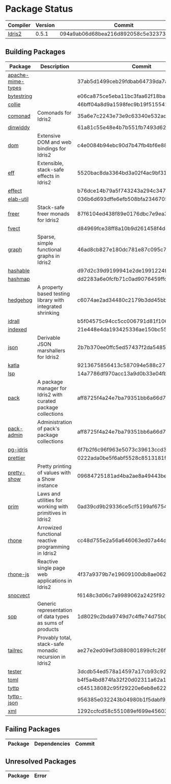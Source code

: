# Package Status

| Compiler | Version | Commit |
| --- | --- | --- |
| [Idris2](https://github.com/idris-lang/Idris2.git) | 0.5.1 | 094a9ab06d68bea216d892058c5e323738cab858 |

## Building Packages

| Package | Description | Commit |
| --- | --- | --- |
| [apache-mime-types](https://github.com/kbertalan/idris2-apache-mime-types) |  | 37ab5d1499ceb29fdbab64739da7a78559aaab5a |
| [bytestring](https://github.com/stefan-hoeck/idris2-bytestring) |  | e06ca875ce5eba11bc3faa62f18ba652c0ea73a1 |
| [collie](https://github.com/ohad/collie) |  | 46bff04a8d9a1598fec9b19f515541df16dc64ef |
| [comonad](https://github.com/stefan-hoeck/idris2-comonad) | Comonads for Idris2 | 35a6e7c2243e73e9c63340e532adaf3197cea3d3 |
| [dinwiddy](https://github.com/bobbbay/dinwiddy) |  | 61a81c55e48e4b7b551fb7493d623cb7659a37ce |
| [dom](https://github.com/stefan-hoeck/idris2-dom) | Extensive DOM and web bindings for Idris2 | c4e0084b94ebc90d7b47fb4bf6e88aa31a3b1262 |
| [eff](https://github.com/stefan-hoeck/idris2-eff) | Extensible, stack-safe effects in Idris2 | 5520bac8da3364bd3a02f4ac9bf318ce85479c6a |
| [effect](https://github.com/Russoul/Idris2-Effect) |  | b76dce14b79a5f743243a294c3474c6f113f8e3a |
| [elab-util](https://github.com/stefan-hoeck/idris2-elab-util) |  | 036b6d693dffe6efb508bfa2346705d51f9d0b61 |
| [freer](https://github.com/stefan-hoeck/idris2-freer) | Stack-safe freer monads for Idris2 | 87f6104ed438f89e0176dbc7e9ea3f57128e683d |
| [fvect](https://github.com/mattpolzin/idris-fvect) |  | d84969fce38ff8a10b9d261458f4d495e6e0f1ca |
| [graph](https://github.com/stefan-hoeck/idris2-graph) | Sparse, simple functional graphs in Idris2 | 46ad8cb827e180dc781e87c095c7dba17b2b9756 |
| [hashable](https://github.com/Z-snails/Idris2-hashable) |  | d97d2c39d9199941e2de1991224f564fc4b956dd |
| [hashmap](https://github.com/Z-snails/idris2-hashmap) |  | dd2283a6e0fcfb71c0ad9076459ffdfb6110f18a |
| [hedgehog](https://github.com/stefan-hoeck/idris2-hedgehog) | A property based testing library with integrated shrinking | c6074ae2ad34480c2179b3dd45bb4e4605961445 |
| [idrall](https://github.com/alexhumphreys/idrall) |  | b5f04575c94cc5cc006791d81f106f5492e3b8f3 |
| [indexed](https://github.com/mattpolzin/idris-indexed) |  | 21e448e4da193425336ae150bc55e015c6445415 |
| [json](https://github.com/stefan-hoeck/idris2-json) | Derivable JSON marshallers for Idris2 | 2b7b370ee0ffc5ed57437f2da548548dd0000e9d |
| [katla](https://github.com/idris-community/katla) |  | 9213675856413c587094e588c2758390f0020faf |
| [lsp](https://github.com/idris-community/idris2-lsp) |  | 14a7786df970acc13a9d0b33e04fb9540d9cebb5 |
| [pack](https://github.com/stefan-hoeck/idris2-pack) | A package manager for Idris2 with curated package collections | aff8725f4a24e7ba79351bb6a66d7d7997879918 |
| [pack-admin](https://github.com/stefan-hoeck/idris2-pack) | Administration of pack's package collections | aff8725f4a24e7ba79351bb6a66d7d7997879918 |
| [pg-idris](https://github.com/mattpolzin/pg-idris) |  | 6f7b2f6c96f963e5073c39613ccd394bc2f3ace5 |
| [prettier](https://github.com/Z-snails/prettier) |  | 0222ada0be5f6abf5528c8513181f2f4ad117b4b |
| [pretty-show](https://github.com/stefan-hoeck/idris2-pretty-show) | Pretty printing of values with a Show instance | 09684725181ad4ba2ae8a49443bee358d7947c25 |
| [prim](https://github.com/stefan-hoeck/idris2-prim) | Laws and utilities for working with primitives in Idris2 | 0ad39cd9b29336ce5cf5199af6754af1a085b0c6 |
| [rhone](https://github.com/stefan-hoeck/idris2-rhone) | Arrowized functional reactive programming in Idris2 | cc48d755e2a56a646063ed07a44d6a452dd0e488 |
| [rhone-js](https://github.com/stefan-hoeck/idris2-rhone-js) | Reactive single page web applications in Idris2 | 4f37a9379b7e19609100db8ae062e0f3fd6a98f1 |
| [snocvect](https://github.com/mattpolzin/idris-snocvect) |  | f6148c3d06c7a9989062a2425f925fc844468215 |
| [sop](https://github.com/stefan-hoeck/idris2-sop) | Generic representation of data types as sums of products | 1d8029c2bda9749d7c4ffe74d75b0bd7f51815d2 |
| [tailrec](https://github.com/stefan-hoeck/idris2-tailrec) | Provably total, stack-safe monadic recursion in Idris2 | ae27e2ed09ef3d880801899cfc26f470f5b71332 |
| [tester](https://github.com/cuddlefishie/tester-idr) |  | 3dcdb54ed578a14597a17cb93c926734a9da69ca |
| [toml](https://github.com/cuddlefishie/toml-idr) |  | b4f5a4bd874fa32f20d02311a62a1910dc48123f |
| [tyttp](https://github.com/kbertalan/tyttp) |  | c645138082c95f29220e6eb8e622d6d8ee1132bc |
| [tyttp-json](https://github.com/kbertalan/tyttp-json) |  | 956385e032243b04980b1f5dabf95411cce665ce |
| [xml](https://github.com/madman-bob/idris2-xml) |  | 1292ccfcd58c551089ef699e4560343d5c473d64 |


## Failing Packages

| Package | Dependencies | Commit |
| --- | --- | --- |


## Unresolved Packages

| Package | Error |
| --- | --- |

